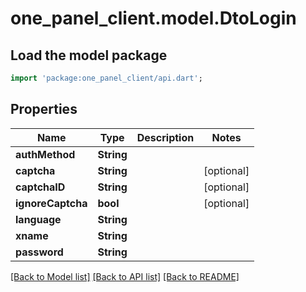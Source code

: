 # one_panel_client.model.DtoLogin

## Load the model package
```dart
import 'package:one_panel_client/api.dart';
```

## Properties
Name | Type | Description | Notes
------------ | ------------- | ------------- | -------------
**authMethod** | **String** |  | 
**captcha** | **String** |  | [optional] 
**captchaID** | **String** |  | [optional] 
**ignoreCaptcha** | **bool** |  | [optional] 
**language** | **String** |  | 
**xname** | **String** |  | 
**password** | **String** |  | 

[[Back to Model list]](../README.md#documentation-for-models) [[Back to API list]](../README.md#documentation-for-api-endpoints) [[Back to README]](../README.md)


